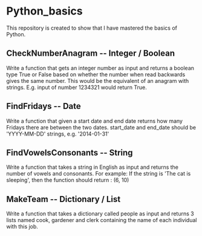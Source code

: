 # Python_basics
This repository is created to show that I have mastered the basics of Python.

## CheckNumberAnagram -- Integer / Boolean 
Write a function that gets an integer number as input and returns a boolean type True or False based on whether the number when read backwards gives the same number. This would be the equivalent of an anagram with strings.
E.g. input of number 1234321 would return True.

## FindFridays -- Date
Write a function that given a start date and end date returns how many Fridays there are between the two dates.
start_date and end_date should be 'YYYY-MM-DD' strings, e.g. '2014-01-31'

## FindVowelsConsonants -- String
Write a function that takes a string in English as input and returns the number of vowels and consonants.
For example: If the string is 'The cat is sleeping', then the function should return : (6, 10)

## MakeTeam -- Dictionary / List
Write a function that takes a dictionary called people as input and returns 3 lists named cook, gardener and clerk containing the name of each individual with this job.
